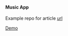 #### Music App

Example repo for article [url](https://hackernoon.com/tracking-errors-in-react-app-with-sentry-d6091a84b64e)

[Demo](https://nozhenkod.github.io/sentry-music-app/)
